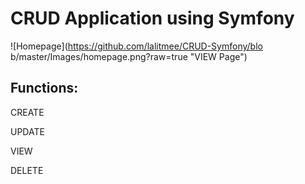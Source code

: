 # CRUD Application using Symfony

![Homepage](https://github.com/lalitmee/CRUD-Symfony/blo b/master/Images/homepage.png?raw=true "VIEW Page")

## Functions:

CREATE

UPDATE

VIEW

DELETE

